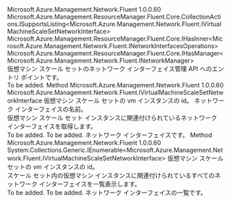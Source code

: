 <Type Name="IVirtualMachineScaleSetNetworkInterfaces" FullName="Microsoft.Azure.Management.Network.Fluent.IVirtualMachineScaleSetNetworkInterfaces">
  <TypeSignature Language="C#" Value="public interface IVirtualMachineScaleSetNetworkInterfaces : Microsoft.Azure.Management.ResourceManager.Fluent.Core.CollectionActions.ISupportsListing&lt;Microsoft.Azure.Management.Network.Fluent.IVirtualMachineScaleSetNetworkInterface&gt;, Microsoft.Azure.Management.ResourceManager.Fluent.Core.IHasInner&lt;Microsoft.Azure.Management.Network.Fluent.INetworkInterfacesOperations&gt;, Microsoft.Azure.Management.ResourceManager.Fluent.Core.IHasManager&lt;Microsoft.Azure.Management.Network.Fluent.INetworkManager&gt;" />
  <TypeSignature Language="ILAsm" Value=".class public interface auto ansi abstract IVirtualMachineScaleSetNetworkInterfaces implements class Microsoft.Azure.Management.ResourceManager.Fluent.Core.CollectionActions.ISupportsListing`1&lt;class Microsoft.Azure.Management.Network.Fluent.IVirtualMachineScaleSetNetworkInterface&gt;, class Microsoft.Azure.Management.ResourceManager.Fluent.Core.IHasInner`1&lt;class Microsoft.Azure.Management.Network.Fluent.INetworkInterfacesOperations&gt;, class Microsoft.Azure.Management.ResourceManager.Fluent.Core.IHasManager`1&lt;class Microsoft.Azure.Management.Network.Fluent.INetworkManager&gt;" />
  <TypeSignature Language="DocId" Value="T:Microsoft.Azure.Management.Network.Fluent.IVirtualMachineScaleSetNetworkInterfaces" />
  <TypeSignature Language="VB.NET" Value="Public Interface IVirtualMachineScaleSetNetworkInterfaces&#xA;Implements IHasInner(Of INetworkInterfacesOperations), IHasManager(Of INetworkManager), ISupportsListing(Of IVirtualMachineScaleSetNetworkInterface)" />
  <TypeSignature Language="F#" Value="type IVirtualMachineScaleSetNetworkInterfaces = interface&#xA;    interface ISupportsListing&lt;IVirtualMachineScaleSetNetworkInterface&gt;&#xA;    interface IHasInner&lt;INetworkInterfacesOperations&gt;&#xA;    interface IHasManager&lt;INetworkManager&gt;" />
  <AssemblyInfo>
    <AssemblyName>Microsoft.Azure.Management.Network.Fluent</AssemblyName>
    <AssemblyVersion>1.0.0.60</AssemblyVersion>
  </AssemblyInfo>
  <Interfaces>
    <Interface>
      <InterfaceName>Microsoft.Azure.Management.ResourceManager.Fluent.Core.CollectionActions.ISupportsListing&lt;Microsoft.Azure.Management.Network.Fluent.IVirtualMachineScaleSetNetworkInterface&gt;</InterfaceName>
    </Interface>
    <Interface>
      <InterfaceName>Microsoft.Azure.Management.ResourceManager.Fluent.Core.IHasInner&lt;Microsoft.Azure.Management.Network.Fluent.INetworkInterfacesOperations&gt;</InterfaceName>
    </Interface>
    <Interface>
      <InterfaceName>Microsoft.Azure.Management.ResourceManager.Fluent.Core.IHasManager&lt;Microsoft.Azure.Management.Network.Fluent.INetworkManager&gt;</InterfaceName>
    </Interface>
  </Interfaces>
  <Docs>
    <summary>
            仮想マシン スケール セットのネットワーク インターフェイス管理 API へのエントリ ポイントです。
            </summary>
    <remarks>To be added.</remarks>
  </Docs>
  <Members>
    <Member MemberName="GetByVirtualMachineInstanceId">
      <MemberSignature Language="C#" Value="public Microsoft.Azure.Management.Network.Fluent.IVirtualMachineScaleSetNetworkInterface GetByVirtualMachineInstanceId (string instanceId, string name);" />
      <MemberSignature Language="ILAsm" Value=".method public hidebysig newslot virtual instance class Microsoft.Azure.Management.Network.Fluent.IVirtualMachineScaleSetNetworkInterface GetByVirtualMachineInstanceId(string instanceId, string name) cil managed" />
      <MemberSignature Language="DocId" Value="M:Microsoft.Azure.Management.Network.Fluent.IVirtualMachineScaleSetNetworkInterfaces.GetByVirtualMachineInstanceId(System.String,System.String)" />
      <MemberSignature Language="VB.NET" Value="Public Function GetByVirtualMachineInstanceId (instanceId As String, name As String) As IVirtualMachineScaleSetNetworkInterface" />
      <MemberSignature Language="F#" Value="abstract member GetByVirtualMachineInstanceId : string * string -&gt; Microsoft.Azure.Management.Network.Fluent.IVirtualMachineScaleSetNetworkInterface" Usage="iVirtualMachineScaleSetNetworkInterfaces.GetByVirtualMachineInstanceId (instanceId, name)" />
      <MemberType>Method</MemberType>
      <AssemblyInfo>
        <AssemblyName>Microsoft.Azure.Management.Network.Fluent</AssemblyName>
        <AssemblyVersion>1.0.0.60</AssemblyVersion>
      </AssemblyInfo>
      <ReturnValue>
        <ReturnType>Microsoft.Azure.Management.Network.Fluent.IVirtualMachineScaleSetNetworkInterface</ReturnType>
      </ReturnValue>
      <Parameters>
        <Parameter Name="instanceId" Type="System.String" />
        <Parameter Name="name" Type="System.String" />
      </Parameters>
      <Docs>
        <param name="instanceId">仮想マシン スケール セットの vm インスタンスの id。</param>
        <param name="name">ネットワーク インターフェイスの名前。</param>
        <summary>
            仮想マシン スケール セット インスタンスに関連付けられているネットワーク インターフェイスを取得します。
            </summary>
        <returns>To be added.</returns>
        <remarks>To be added.</remarks>
        <return>ネットワーク インターフェイスです。</return>
      </Docs>
    </Member>
    <Member MemberName="ListByVirtualMachineInstanceId">
      <MemberSignature Language="C#" Value="public System.Collections.Generic.IEnumerable&lt;Microsoft.Azure.Management.Network.Fluent.IVirtualMachineScaleSetNetworkInterface&gt; ListByVirtualMachineInstanceId (string instanceId);" />
      <MemberSignature Language="ILAsm" Value=".method public hidebysig newslot virtual instance class System.Collections.Generic.IEnumerable`1&lt;class Microsoft.Azure.Management.Network.Fluent.IVirtualMachineScaleSetNetworkInterface&gt; ListByVirtualMachineInstanceId(string instanceId) cil managed" />
      <MemberSignature Language="DocId" Value="M:Microsoft.Azure.Management.Network.Fluent.IVirtualMachineScaleSetNetworkInterfaces.ListByVirtualMachineInstanceId(System.String)" />
      <MemberSignature Language="VB.NET" Value="Public Function ListByVirtualMachineInstanceId (instanceId As String) As IEnumerable(Of IVirtualMachineScaleSetNetworkInterface)" />
      <MemberSignature Language="F#" Value="abstract member ListByVirtualMachineInstanceId : string -&gt; seq&lt;Microsoft.Azure.Management.Network.Fluent.IVirtualMachineScaleSetNetworkInterface&gt;" Usage="iVirtualMachineScaleSetNetworkInterfaces.ListByVirtualMachineInstanceId instanceId" />
      <MemberType>Method</MemberType>
      <AssemblyInfo>
        <AssemblyName>Microsoft.Azure.Management.Network.Fluent</AssemblyName>
        <AssemblyVersion>1.0.0.60</AssemblyVersion>
      </AssemblyInfo>
      <ReturnValue>
        <ReturnType>System.Collections.Generic.IEnumerable&lt;Microsoft.Azure.Management.Network.Fluent.IVirtualMachineScaleSetNetworkInterface&gt;</ReturnType>
      </ReturnValue>
      <Parameters>
        <Parameter Name="instanceId" Type="System.String" />
      </Parameters>
      <Docs>
        <param name="instanceId">仮想マシン スケール セットの vm インスタンスの id。</param>
        <summary>
            スケール セット内の仮想マシン インスタンスに関連付けられているすべてのネットワーク インターフェイスを一覧表示します。
            </summary>
        <returns>To be added.</returns>
        <remarks>To be added.</remarks>
        <return>ネットワーク インターフェイスの一覧です。</return>
      </Docs>
    </Member>
  </Members>
</Type>